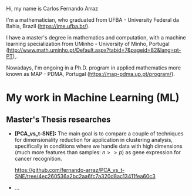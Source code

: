 Hi, my name is Carlos Fernando Arraz

I'm a mathematician, who graduated from UFBA - University Federal da Bahia, Brazil (https://ime.ufba.br/).

I have a master's degree in mathematics and computation, with a machine learning specialization from UMinho - University of Minho, Portugal (http://www.math.uminho.pt/Default.aspx?tabid=7&pageid=82&lang=pt-PT),.

Nowadays, I'm ongoing in a Ph.D. program in applied mathematics more known as MAP - PDMA, Portugal (https://map-pdma.up.pt/program/). 


# My work in Machine Learning (ML)

## Master's Thesis researches

- **[PCA_vs_t-SNE]:** The main goal is to compare a couple of techniques for dimensionality reduction for application in clustering analysis, specifically in conditions where we handle data with high dimensions (much more features than samples: $n >> p$) as gene expression for cancer recognition.
  
  https://github.com/fernando-arraz/PCA_vs_t-SNE/tree/4ec260536a2bc2aa6fc7a320d8ac13411fea60c3

- ...
